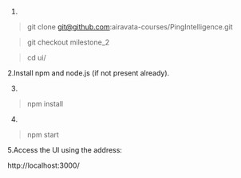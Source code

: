 1.

> git clone git@github.com:airavata-courses/PingIntelligence.git

> git checkout milestone_2

> cd ui/

2.Install npm and node.js (if not present already).

3.
> npm install

4.
> npm start

5.Access the UI using the address:

http://localhost:3000/
